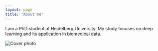 ```yaml
---
layout: page
title: "About me"
---
```


I am a PhD student at Heidelberg University. My study focuses on deep learning and its application in biomedical data.

![Cover photo](/assets/HD.JPG)


